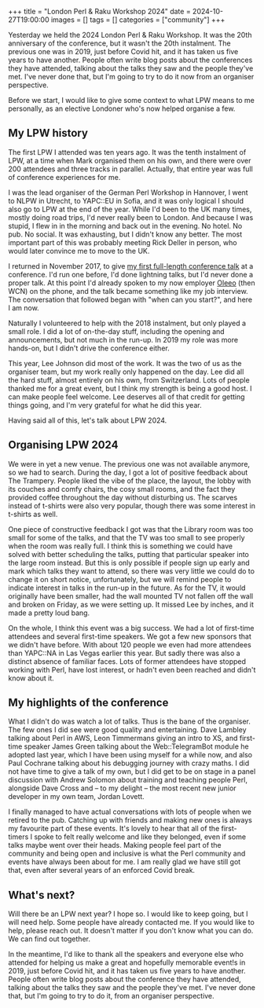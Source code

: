 +++
title = "London Perl & Raku Workshop 2024"
date = 2024-10-27T19:00:00
images = []
tags = []
categories = ["community"]
+++

Yesterday we held the 2024 London Perl & Raku Workshop. It was the 20th anniversary of the conference, but it wasn't the 20th instalment. The previous one was in 2019, just before Covid hit, and it has taken us five years to have another. People often write blog posts about the conferences they have attended, talking about the talks they saw and the people they've met. I've never done that, but I'm going to try to do it now from an organiser perspective.


Before we start, I would like to give some context to what LPW means to me personally, as an elective Londoner who's now helped organise a few.

## My LPW history

The first LPW I attended was ten years ago. It was the tenth instalment of LPW, at a time when Mark organised them on his own, and there were over 200 attendees and three tracks in parallel. Actually, that entire year was full of conference experiences for me. 

I was the lead organiser of the German Perl Workshop in Hannover, I went to NLPW in Utrecht, to YAPC::EU in Sofia, and it was only logical I should also go to LPW at the end of the year. While I'd been to the UK many times, mostly doing road trips, I'd never really been to London. And because I was stupid, I flew in in the morning and back out in the evening. No hotel. No pub. No social. It was exhausting, but I didn't know any better. The most important part of this was probably meeting Rick Deller in person, who would later convince me to move to the UK.

I returned in November 2017, to give [my first full-length conference talk](https://www.youtube.com/watch?v=jMYIwT5w4oY}} "About Us") at a conference. I'd run one before, I'd done lightning talks, but I'd never done a proper talk. At this point I'd already spoken to my now employer [Oleeo](https://oleeo.com) (then WCN) on the phone, and the talk became something like my job interview. The conversation that followed began with "when can you start?", and here I am now.

Naturally I volunteered to help with the 2018 instalment, but only played a small role. I did a lot of on-the-day stuff, including the opening and announcements, but not much in the run-up. In 2019 my role was more hands-on, but I didn't drive the conference either.

This year, Lee Johnson did most of the work. It was the two of us as the organiser team, but my work really only happened on the day. Lee did all the hard stuff, almost entirely on his own, from Switzerland. Lots of people thanked me for a great event, but I think my strength is being a good host. I can make people feel welcome. Lee deserves all of that credit for getting things going, and I'm very grateful for what he did this year.

Having said all of this, let's talk about LPW 2024.

## Organising LPW 2024

We were in yet a new venue. The previous one was not available anymore, so we had to search. During the day, I got a lot of positive feedback about The Trampery. People liked the vibe of the place, the layout, the lobby with its couches and comfy chairs, the cosy small rooms, and the fact they provided coffee throughout the day without disturbing us. The scarves instead of t-shirts were also very popular, though there was some interest in t-shirts as well.

One piece of constructive feedback I got was that the Library room was too small for some of the talks, and that the TV was too small to see properly when the room was really full. I think this is something we could have solved with better scheduling the talks, putting that particular speaker into the large room instead. But this is only possible if people sign up early and mark which talks they want to attend, so there was very little we could do to change it on short notice, unfortunately, but we will remind people to indicate interest in talks in the run-up in the future. As for the TV, it would originally have been smaller, had the wall mounted TV not fallen off the wall and broken on Friday, as we were setting up. It missed Lee by inches, and it made a pretty loud bang.

On the whole, I think this event was a big success. We had a lot of first-time attendees and several first-time speakers. We got a few new sponsors that we didn't have before. With about 120 people we even had more attendees than YAPC::NA in Las Vegas earlier this year. But sadly there was also a distinct absence of familiar faces. Lots of former attendees have stopped working with Perl, have lost interest, or hadn't even been reached and didn't know about it. 

## My highlights of the conference

What I didn't do was watch a lot of talks. Thus is the bane of the organiser. The few ones I did see were good quality and entertaining. Dave Lambley talking about Perl in AWS, Leon Timmermans giving an intro to XS, and first-time speaker James Green talking about the Web::TelegramBot module he adopted last year, which I have been using myself for a while now, and also Paul Cochrane talking about his debugging journey with crazy maths. I did not have time to give a talk of my own, but I did get to be on stage in a panel discussion with Andrew Solomon about training and teaching people Perl, alongside Dave Cross and &ndash; to my delight &ndash; the most recent new junior developer in my own team, Jordan Lovett.

I finally managed to have actual conversations with lots of people when we retired to the pub. Catching up with friends and making new ones is always my favourite part of these events. It's lovely to hear that all of the first-timers I spoke to felt really welcome and like they belonged, even if some talks maybe went over their heads. Making people feel part of the community and being open and inclusive is what the Perl community and events have always been about for me. I am really glad we have still got that, even after several years of an enforced Covid break. 

## What's next?

Will there be an LPW next year? I hope so. I would like to keep going, but I will need help. Some people have already contacted me. If you would like to help, please reach out. It doesn't matter if you don't know what you can do. We can find out together.

In the meantime, I'd like to thank all the speakers and everyone else who attended for helping us make a great and hopefully memorable event!s in 2019, just before Covid hit, and it has taken us five years to have another. People often write blog posts about the conference they have attended, talking about the talks they saw and the people they've met. I've never done that, but I'm going to try to do it, from an organiser perspective.

